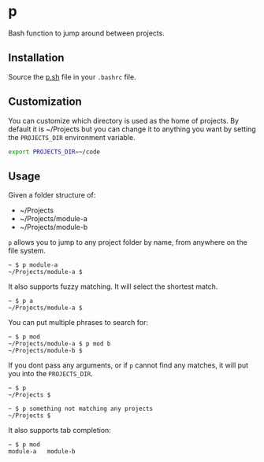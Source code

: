 # p

Bash function to jump around between projects.

## Installation

Source the [p.sh](./p.sh) file in your `.bashrc` file.

## Customization

You can customize which directory is used as the home of projects. By default
it is ~/Projects but you can change it to anything you want by setting the
`PROJECTS_DIR` environment variable.

```sh
export PROJECTS_DIR=~/code
```

## Usage

Given a folder structure of:

- ~/Projects
- ~/Projects/module-a
- ~/Projects/module-b

`p` allows you to jump to any project folder by name, from anywhere on the file
system.

```
~ $ p module-a
~/Projects/module-a $
```

It also supports fuzzy matching. It will select the shortest match.

```
~ $ p a
~/Projects/module-a $
```

You can put multiple phrases to search for:

```
~ $ p mod
~/Projects/module-a $ p mod b
~/Projects/module-b $
```

If you dont pass any arguments, or if `p` cannot find any matches, it will put
you into the `PROJECTS_DIR`.

```
~ $ p
~/Projects $
```

```
~ $ p something not matching any projects
~/Projects $
```

It also supports tab completion:

```
~ $ p mod
module-a   module-b
```

